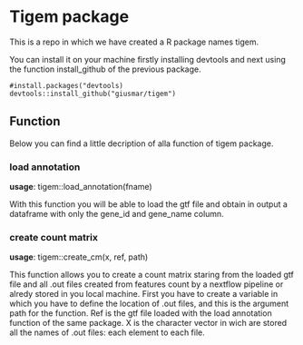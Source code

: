 # Tigem package

This is a repo in which we have created a R package names tigem.

You can install it on your machine firstly installing devtools and next using the function install_github of the previous package.

```
#install.packages("devtools)
devtools::install_github("giusmar/tigem")
```

## Function

Below you can find a little decription of alla function of tigem package.

### load annotation

__usage__: tigem::load_annotation(fname)

With this function you will be able to load the gtf file and obtain in output a dataframe with only the gene_id and gene_name column.

### create count matrix

__usage__: tigem::create_cm(x, ref, path)

This function allows you to create a count matrix staring from the loaded gtf file and all .out files created from features count by a nextflow pipeline or alredy stored in you local machine. First you have to create a variable in which you have to define the location of .out files, and this is the argument path for the function. Ref is the gtf file loaded with the load annotation function of the same package. X is the character vector in wich are stored all the names of .out files: each element to each file.